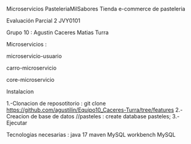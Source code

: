 Microservicios PasteleriaMilSabores
Tienda e-commerce de pasteleria

Evaluación Parcial 2 JVY0101 

Grupo 10 :
Agustin Caceres
Matias Turra


Microservicios : 

microservicio-usuario

carro-microservicio

core-microservicio

Instalacion

1.-Clonacion de reposotitorio : git clone https://github.com/agustilin/Equipo10_Caceres-Turra/tree/features
2.-Creacion de base de datos //pasteles : create database pasteles;
3.-Ejecutar


Tecnologias necesarias : 
java 17 
maven
MySQL workbench
MySQL
